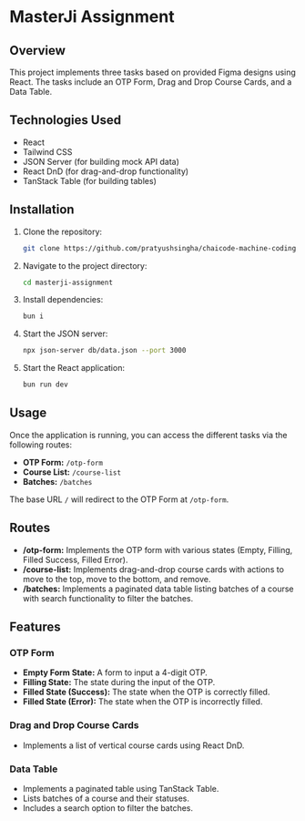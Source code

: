 # MasterJi Assignment

## Overview

This project implements three tasks based on provided Figma designs using React. The tasks include an OTP Form, Drag and Drop Course Cards, and a Data Table.

## Technologies Used

- React
- Tailwind CSS
- JSON Server (for building mock API data)
- React DnD (for drag-and-drop functionality)
- TanStack Table (for building tables)

## Installation

1. Clone the repository:
    ```sh
    git clone https://github.com/pratyushsingha/chaicode-machine-coding-round.git
    ```
2. Navigate to the project directory:
    ```sh
    cd masterji-assignment
    ```
3. Install dependencies:
    ```sh
    bun i
    ```
4. Start the JSON server:
    ```sh
    npx json-server db/data.json --port 3000
    ```
5. Start the React application:
    ```sh
    bun run dev
    ```

## Usage

Once the application is running, you can access the different tasks via the following routes:

- **OTP Form:** `/otp-form`
- **Course List:** `/course-list`
- **Batches:** `/batches`

The base URL `/` will redirect to the OTP Form at `/otp-form`.

## Routes

- **/otp-form:** Implements the OTP form with various states (Empty, Filling, Filled Success, Filled Error).
- **/course-list:** Implements drag-and-drop course cards with actions to move to the top, move to the bottom, and remove.
- **/batches:** Implements a paginated data table listing batches of a course with search functionality to filter the batches.

## Features

### OTP Form

- **Empty Form State:** A form to input a 4-digit OTP.
- **Filling State:** The state during the input of the OTP.
- **Filled State (Success):** The state when the OTP is correctly filled.
- **Filled State (Error):** The state when the OTP is incorrectly filled.

### Drag and Drop Course Cards

- Implements a list of vertical course cards using React DnD.

### Data Table

- Implements a paginated table using TanStack Table.
- Lists batches of a course and their statuses.
- Includes a search option to filter the batches.


